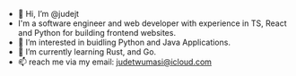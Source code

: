 - 👋 Hi, I’m @judejt
-  I'm a software engineer and web developer with experience in TS, React and Python for building frontend websites.
- 👀 I’m interested in buidling Python and Java Applications.
- 🌱 I’m currently learning Rust, and Go.
- 📫 reach me via my email: judetwumasi@icloud.com
